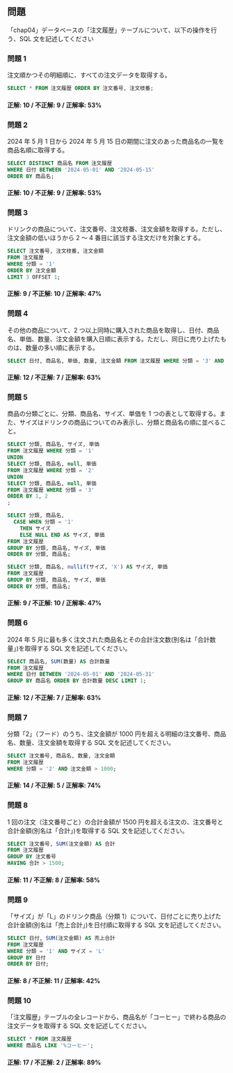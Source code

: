## 問題

「chap04」データベースの「注文履歴」テーブルについて、以下の操作を行う、SQL 文を記述してください

### 問題 1

注文順かつその明細順に、すべての注文データを取得する。

```sql
SELECT * FROM 注文履歴 ORDER BY 注文番号, 注文枝番;
```

#### 正解: 10 / 不正解: 9 / 正解率: 53%

### 問題 2

2024 年 5 月 1 日から 2024 年 5 月 15 日の期間に注文のあった商品名の一覧を商品名順に取得する。

```sql
SELECT DISTINCT 商品名 FROM 注文履歴
WHERE 日付 BETWEEN '2024-05-01' AND '2024-05-15'
ORDER BY 商品名;
```

#### 正解: 10 / 不正解: 9 / 正解率: 53%

### 問題 3

ドリンクの商品について、注文番号、注文枝番、注文金額を取得する。ただし、注文金額の低いほうから 2 ～ 4 番目に該当する注文だけを対象とする。

```sql
SELECT 注文番号, 注文枝番, 注文金額
FROM 注文履歴
WHERE 分類 = '1'
ORDER BY 注文金額
LIMIT 3 OFFSET 1;
```

#### 正解: 9 / 不正解: 10 / 正解率: 47%

### 問題 4

その他の商品について、2 つ以上同時に購入された商品を取得し、日付、商品名、単価、数量、注文金額を購入日順に表示する。ただし、同日に売り上げたものは、数量の多い順に表示する。

```sql
SELECT 日付, 商品名, 単価, 数量, 注文金額 FROM 注文履歴 WHERE 分類 = '3' AND 数量 >= 2 ORDER BY 日付, 数量 DESC;
```

#### 正解: 12 / 不正解: 7 / 正解率: 63%

### 問題 5

商品の分類ごとに、分類、商品名、サイズ、単価を 1 つの表として取得する。また、サイズはドリンクの商品についてのみ表示し、分類と商品名の順に並べること。

```sql
SELECT 分類, 商品名, サイズ, 単価
FROM 注文履歴 WHERE 分類 = '1'
UNION
SELECT 分類, 商品名, null, 単価
FROM 注文履歴 WHERE 分類 = '2'
UNION
SELECT 分類, 商品名, null, 単価
FROM 注文履歴 WHERE 分類 = '3'
ORDER BY 1, 2
;
```

```sql
SELECT 分類, 商品名,
  CASE WHEN 分類 = '1'
    THEN サイズ
    ELSE NULL END AS サイズ, 単価
FROM 注文履歴
GROUP BY 分類, 商品名, サイズ, 単価
ORDER BY 分類, 商品名;
```

```sql
SELECT 分類, 商品名, nullif(サイズ, 'X') AS サイズ, 単価
FROM 注文履歴
GROUP BY 分類, 商品名, サイズ, 単価
ORDER BY 分類, 商品名;
```

#### 正解: 9 / 不正解: 10 / 正解率: 47%

### 問題 6

2024 年 5 月に最も多く注文された商品名とその合計注文数(別名は「合計数量」)を取得する SQL 文を記述してください。

```sql
SELECT 商品名, SUM(数量) AS 合計数量
FROM 注文履歴
WHERE 日付 BETWEEN '2024-05-01' AND '2024-05-31'
GROUP BY 商品名 ORDER BY 合計数量 DESC LIMIT 1;
```

#### 正解: 12 / 不正解: 7 / 正解率: 63%

### 問題 7

分類「2」（フード）のうち、注文金額が 1000 円を超える明細の注文番号、商品名、数量、注文金額を取得する SQL 文を記述してください。

```sql
SELECT 注文番号, 商品名, 数量, 注文金額
FROM 注文履歴
WHERE 分類 = '2' AND 注文金額 > 1000;
```

#### 正解: 14 / 不正解: 5 / 正解率: 74%

### 問題 8

1 回の注文（注文番号ごと）の合計金額が 1500 円を超える注文の、注文番号と合計金額(別名は「合計」)を取得する SQL 文を記述してください。

```sql
SELECT 注文番号, SUM(注文金額) AS 合計
FROM 注文履歴
GROUP BY 注文番号
HAVING 合計 > 1500;
```

#### 正解: 11 / 不正解: 8 / 正解率: 58%

### 問題 9

「サイズ」が「L」のドリンク商品（分類 1）について、日付ごとに売り上げた合計金額(別名は「売上合計」)を日付順に取得する SQL 文を記述してください。

```sql
SELECT 日付, SUM(注文金額) AS 売上合計
FROM 注文履歴
WHERE 分類 = '1' AND サイズ = 'L'
GROUP BY 日付
ORDER BY 日付;
```

#### 正解: 8 / 不正解: 11 / 正解率: 42%

### 問題 10

「注文履歴」テーブルの全レコードから、商品名が「コーヒー」で終わる商品の注文データを取得する SQL 文を記述してください。

```sql
SELECT * FROM 注文履歴
WHERE 商品名 LIKE '%コーヒー';
```

#### 正解: 17 / 不正解: 2 / 正解率: 89%
